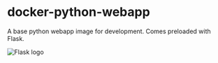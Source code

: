 # docker-python-webapp

A base python webapp image for development. Comes preloaded with Flask.

![Flask logo](http://upload.wikimedia.org/wikipedia/commons/thumb/3/3c/Flask_logo.svg/320px-Flask_logo.svg.png)

